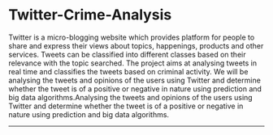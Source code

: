 # Twitter-Crime-Analysis
Twitter is a micro-blogging website which provides platform for people to share and express their views about topics, happenings,
products and other services. Tweets can be classified into different classes based on their relevance with the topic searched. The project
aims at analysing tweets in real time and classifies the tweets based on criminal activity. We will be analysing the tweets and opinions of
the users using Twitter and determine whether the tweet is of a positive or negative in nature using prediction and big data
algorithms.Analysing the tweets and opinions of the users using Twitter and determine whether the tweet is of a positive or negative in nature using prediction and big data algorithms.

-------------------------------------------------------------------------

